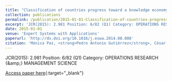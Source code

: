 ```yaml
---
title: "Classification of countries progress toward a knowledge economy based on machine learning classification techniqu"
collection: publications
permalink: /publication/2015-01-01-Classification-of-countries-progress-toward-a-knowledge-economy-based-on-machine-learning-classifica
excerpt: 'JCR(2015): 2.981 Position: 6/82 (Q1) Category: OPERATIONS RESEARCH &amp; MANAGEMENT SCIENCE'
date: 2015-01-01
venue: 'Expert Systems with Applications'
paperurl: 'http://dx.doi.org/10.1016/j.eswa.2014.08.008'
citation: 'Mónica Paz, <strong>Pedro Antonio Gutiérrez</strong>, César Hervás-Martínez, &quot;Classification of countries progress toward a knowledge economy based on machine learning classification techniqu.&quot; Expert Systems with Applications, Vol. 42(1), 2015, pp.562-572.'
---
```

JCR(2015): 2.981 Position: 6/82 (Q1) Category: OPERATIONS RESEARCH {\&amp;} MANAGEMENT SCIENCE

[Access paper here](http://dx.doi.org/10.1016/j.eswa.2014.08.008){:target="_blank"}

